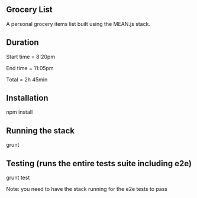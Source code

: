 ## Grocery List

A personal grocery items list built using the MEAN.js stack.

## Duration

Start time = 8:20pm

End time = 11:05pm

Total = 2h 45min

## Installation

npm install

## Running the stack

grunt

## Testing (runs the entire tests suite including e2e)

grunt test

Note: you need to have the stack running for the e2e tests to pass
